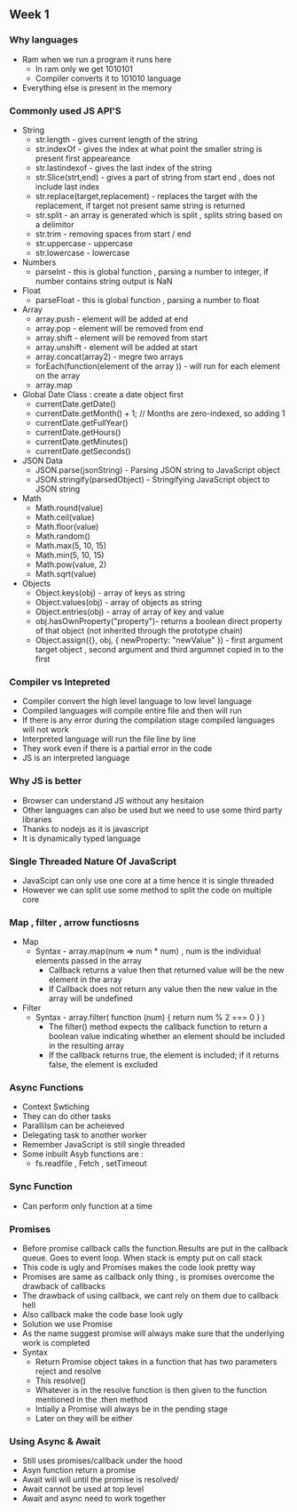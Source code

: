 ## Week 1
### Why languages
- Ram when we run a program it runs here
    - In ram only we get 1010101
    - Compiler converts it to 101010 language 
- Everything else is present in the memory 
### Commonly used JS API'S
- String 
    - str.length - gives current length of the string
    - str.indexOf - gives the index at what point the smaller string is present first appeareance
    - str.lastindexof - gives the last index of the string 
    - str.Slice(strt,end) - gives a part of string from start end , does not include last index
    - str.replace(target,replacement) - replaces the target with the replacement, if target not present same string is returned
    - str.split - an array is generated which is split  , splits string based on a delimitor
    - str.trim - removing spaces from start /  end
    - str.uppercase - uppercase
    - str.lowercase - lowercase
- Numbers
    - parseInt - this is global function , parsing a number to integer, if number contains string output is NaN
- Float
    - parseFloat - this is global function , parsing a number to float
- Array 
    - array.push - element  will be added at end 
    - array.pop - element  will be removed from end
    - array.shift - element will be removed from start 
    - array.unshift - element will be added at start 
    - array.concat(array2) - megre two arrays 
    - forEach(function(element of the array )) - will run for each element on the array 
    - array.map  
- Global Date Class : create a date object first 
    - currentDate.getDate()
    - currentDate.getMonth() + 1; // Months are zero-indexed, so adding 1
    - currentDate.getFullYear()
    - currentDate.getHours()
    - currentDate.getMinutes()
    - currentDate.getSeconds()
- JSON Data
    - JSON.parse(jsonString) - Parsing JSON string to JavaScript object
    - JSON.stringify(parsedObject) - Stringifying JavaScript object to JSON string
- Math 
    - Math.round(value)
    - Math.ceil(value)
    - Math.floor(value)
    - Math.random()
    - Math.max(5, 10, 15)
    - Math.min(5, 10, 15)
    - Math.pow(value, 2)
    - Math.sqrt(value)
- Objects
    - Object.keys(obj) - array of keys as string
    -  Object.values(obj) - array of objects as string
    - Object.entries(obj) - array of array of key and value
    - obj.hasOwnProperty("property")- returns a boolean  direct property of that object (not inherited through the prototype chain)
    - Object.assign({}, obj, { newProperty: "newValue" }) - first argument target object , second argument and third argumnet copied in to the first 
### Compiler vs Intepreted
- Compiler convert the high level language to low level language
- Compiled languages will compile entire file and then will run 
- If there is any error during the compilation stage compiled languages will not work 
- Interpreted language will run the file line by line
- They work even if there is a partial error in the code 
- JS is an interpreted language
### Why JS is better 
- Browser can understand JS without any hesitaion 
- Other languages can also be used but we need to use some third party libraries
- Thanks to nodejs as it is javascript
- It is dynamically typed language
### Single Threaded Nature Of JavaScript
- JavaScipt can only use one core at a time hence it is single threaded
- However we can split use some method to split the code on multiple core
### Map , filter , arrow functiosns 
- Map 
    - Syntax - array.map(num => num * num) , num is the individual elements passed in the array
        - Callback returns a value then that returned value will be the new element in the array
        - If Callback does not return any value then the new value in the array will be undefined
- Filter
    - Syntax - array.filter( function (num) { return num % 2 === 0 } )
        - The filter() method expects the callback function to return a boolean value indicating whether an element should be      included in the resulting array
        - If the callback returns true, the element is included; if it returns false, the element is excluded
### Async Functions
- Context Swtiching 
- They can do other tasks
- Parallilsm can be acheieved
- Delegating task to another worker
- Remember JavaScript is still single threaded 
- Some inbuilt Asyb functions are : 
    -  fs.readfile , Fetch , setTimeout 
### Sync Function 
- Can perform only function at a time
### Promises
- Before promise callback calls the function.Results are put in the callback queue. Goes to event loop. When stack is empty put on call stack
- This code is ugly and Promises makes the code look pretty way
- Promises are same as callback only thing , is promises overcome the drawback of callbacks
- The drawback of using callback, we cant rely on them due to callback hell 
- Also callback make the code base look ugly
- Solution we use Promise
- As the name suggest promise will always make sure that the underlying work is completed
- Syntax 
    - Return Promise object takes in a function that has two parameters reject and resolve
    - This resolve()
    - Whatever is in the resolve function is then given to the function mentioned in the .then method
    - Intially a Promise will always be in the pending stage
    - Later on they will be either 
### Using Async &  Await
- Still uses promises/callback under the hood 
- Asyn function return a promise
- Await will will until the promise is resolved/
- Await cannot be used at top level
- Await and async need to work together

